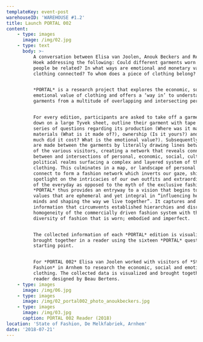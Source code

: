 ```yaml
---
templateKey: event-post
warehouseID: 'WAREHOUSE #1.2'
title: Launch PORTAL 002
content:
    - type: images
      image: /img/02.jpg
    - type: text
      body: >-
          A conversation between Elisa van Joolen, Anouk Beckers and Renee van der
          Hoek addressing the following: Could different garments worn by different
          people be related? In what ways are emotional and monetary values of
          clothing connected? To whom does a piece of clothing belong?


          *PORTAL* is a research project that explores the economic, social and
          emotional value of clothing and offers a ‘way in’ to understanding
          garments from a multitude of overlapping and intersecting perspectives.


          For every edition, participants are asked to take off a garment, lay it
          down on a large Tyvek sheet, outline their garment with tape and answer a
          series of questions regarding its production (Where was it made?),
          materials (What is it made of?), ownership (Is it yours?) and value (How
          much did it cost? What is the emotional value?). Subsequently connections
          are made between the garments by literally drawing lines between the items
          of the various visitors, creating a network that reveals connections
          between and intersections of personal, economic, social, cultural and
          political realms surfacing a complex and layered system of the reality of
          clothing. This culminates in a map, or landscape of personal stories that
          connect to form a fashion network which inverts our gaze, shining a
          spotlight on the intricacies of our own outfits and extraordinary aspects
          of the everyday as opposed to the myth of the exclusive fashion image.
          *PORTAL* thus provides an entryway to a vision that begins to prioritise
          values that are ephemeral and yet integral in “influencing hearts and
          minds and shaping the way we live together”. It captures and visualises
          information that circumvents established hierarchies and disrupts the
          homogeneity of the commercially driven fashion system with the refreshing
          diversity of fashion that is worn; embodied and imperfect.


          The collected information of each *PORTAL* edition is visualized and
          brought together in a reader using the sixteen *PORTAL* questions as a
          starting point.


          For *PORTAL 002* Elisa van Joolen worked with visitors of *State of
          Fashion* in Arnhem to research the economic, social and emotional value of
          clothing. The collected data is visualized and brought together in a
          reader designed by Beau Bertens.
    - type: images
      image: /img/06.jpg
    - type: images
      image: /img/02_portal002_photo_anoukbeckers.jpg
    - type: images
      image: /img/03.jpg
      caption: PORTAL 002 Reader (2018)
location: 'State of Fashion, De Melkfabriek, Arnhem'
date: '2018-07-21'
---
```

